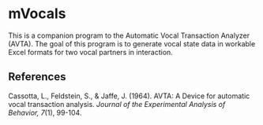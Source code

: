 # mVocals

This is a companion program to the Automatic Vocal Transaction Analyzer (AVTA). The goal of this program is to generate vocal state data in workable Excel formats for two vocal partners in interaction.

## References
Cassotta, L., Feldstein, S., & Jaffe, J. (1964). AVTA: A Device for automatic vocal transaction analysis. *Journal of the Experimental Analysis of Behavior, 7*(1), 99-104.
